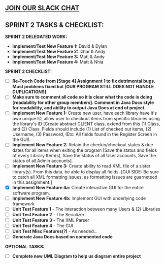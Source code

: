 [JOIN OUR SLACK CHAT](https://hooniganteam.slack.com/messages/general/)
------------------------------------------------------

SPRINT 2 TASKS & CHECKLIST:
----------
**SPRINT 2 DELEGATED WORK:**
- **Implement/Test New Feature 1:** David & Dylan 
- **Implement/Test New Feature 2:** Izhar & Andy
- **Implement/Test New Feature 3:** Matt & Andy
- **Implement/Test New Feature 4:** Matt & Nhia

**SPRINT 2 CHECKLIST:**
- [ ] **Re-Touch Code from [Stage 4] Assignment 1 to fix detrimental bugs. Must problems fixed but [OUR PROGRAM STILL DOES NOT HANDLE DUPLICATIONS]**
- [ ] **Make sure to comment all code so it is clear what the code is doing [readability for other group members]. Comment in Java Docs style for readability, and ability to output Java Docs at end of project.**
- [ ] **Implement New Feature 1:** Create new user, have each library have it's own unique ID, allow user to checkout items from specific libraries using the library's ID [Create abstract CLIENT class, extend from this (1) <User> Class, and (2) <Admin> Class. Fields should include (1) List of checked out items, (2) Username, (3) Password, (Etc: All fields found in the Register Screen in the GUI).
- [ ] **Implement New Feature 2:** Retain the checkin/checkout states & due dates for all items when exiting the program [Save the status and fields of every Library Item(s), Save the status of all User accounts, Save the status of all Admin accounts].
- [ ] **Implement New Feature 3:** Create ability to read XML file of a sister library(s). From this data, be able to display all fields. [GUI SIDE: Be sure to catch all XML formatting issues, as formatting issues are guarneteed in this assignment.]
- [X] **Implement New Feature 4a:** Create interactive GUI for the entire software program.
- [ ] **Implement New Feature 4b:** Implement GUI with underlying code framework
- [ ] **Unit Test Feature 1** - The interaction between many Users & (2) Libraries
- [ ] **Unit Test Feature 2** - The Serializer
- [ ] **Unit Test Feature 3** - The XML Parser
- [ ] **Unit Test Feature 4** - The GUI
- [ ] **Unit Test Misc Features(?)** - As needed...
- [ ] **Generate Java Docs based on commented code**

**OPTIONAL TASKS:**
- [ ] **Complete new UML Diagram to help us diagram entire project**